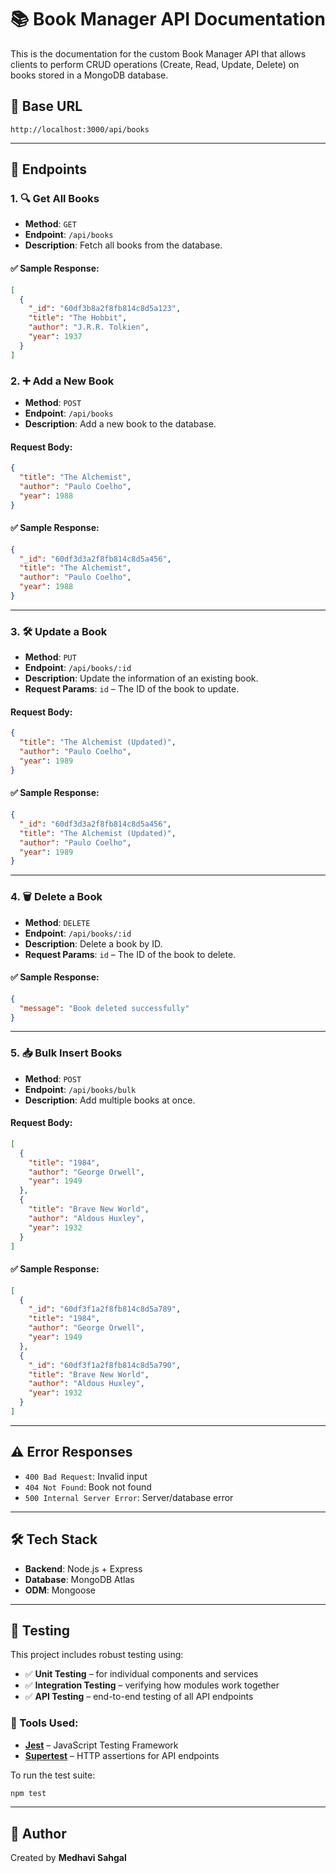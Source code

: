 # 📚 Book Manager API Documentation

This is the documentation for the custom Book Manager API that allows clients to perform CRUD operations (Create, Read, Update, Delete) on books stored in a MongoDB database.

## 🔗 Base URL
`http://localhost:3000/api/books`

---

## 📖 Endpoints

### 1. 🔍 Get All Books
- **Method**: `GET`
- **Endpoint**: `/api/books`
- **Description**: Fetch all books from the database.

#### ✅ Sample Response:
```json
[
  {
    "_id": "60df3b8a2f8fb814c8d5a123",
    "title": "The Hobbit",
    "author": "J.R.R. Tolkien",
    "year": 1937
  }
]
````

### 2. ➕ Add a New Book

* **Method**: `POST`
* **Endpoint**: `/api/books`
* **Description**: Add a new book to the database.

#### Request Body:

```json
{
  "title": "The Alchemist",
  "author": "Paulo Coelho",
  "year": 1988
}
```

#### ✅ Sample Response:

```json
{
  "_id": "60df3d3a2f8fb814c8d5a456",
  "title": "The Alchemist",
  "author": "Paulo Coelho",
  "year": 1988
}
```

---

### 3. 🛠️ Update a Book

* **Method**: `PUT`
* **Endpoint**: `/api/books/:id`
* **Description**: Update the information of an existing book.
* **Request Params**: `id` – The ID of the book to update.

#### Request Body:

```json
{
  "title": "The Alchemist (Updated)",
  "author": "Paulo Coelho",
  "year": 1989
}
```

#### ✅ Sample Response:

```json
{
  "_id": "60df3d3a2f8fb814c8d5a456",
  "title": "The Alchemist (Updated)",
  "author": "Paulo Coelho",
  "year": 1989
}
```

---

### 4. 🗑️ Delete a Book

* **Method**: `DELETE`
* **Endpoint**: `/api/books/:id`
* **Description**: Delete a book by ID.
* **Request Params**: `id` – The ID of the book to delete.

#### ✅ Sample Response:

```json
{
  "message": "Book deleted successfully"
}
```

---

### 5. 📥 Bulk Insert Books

* **Method**: `POST`
* **Endpoint**: `/api/books/bulk`
* **Description**: Add multiple books at once.

#### Request Body:

```json
[
  {
    "title": "1984",
    "author": "George Orwell",
    "year": 1949
  },
  {
    "title": "Brave New World",
    "author": "Aldous Huxley",
    "year": 1932
  }
]
```

#### ✅ Sample Response:

```json
[
  {
    "_id": "60df3f1a2f8fb814c8d5a789",
    "title": "1984",
    "author": "George Orwell",
    "year": 1949
  },
  {
    "_id": "60df3f1a2f8fb814c8d5a790",
    "title": "Brave New World",
    "author": "Aldous Huxley",
    "year": 1932
  }
]
```

---

## ⚠️ Error Responses

* `400 Bad Request`: Invalid input
* `404 Not Found`: Book not found
* `500 Internal Server Error`: Server/database error

---

## 🛠️ Tech Stack

* **Backend**: Node.js + Express
* **Database**: MongoDB Atlas
* **ODM**: Mongoose

---

## 🧪 Testing

This project includes robust testing using:

* ✅ **Unit Testing** – for individual components and services
* ✅ **Integration Testing** – verifying how modules work together
* ✅ **API Testing** – end-to-end testing of all API endpoints

### 🔧 Tools Used:

* **[Jest](https://jestjs.io/)** – JavaScript Testing Framework
* **[Supertest](https://github.com/visionmedia/supertest)** – HTTP assertions for API endpoints

To run the test suite:

```bash
npm test
```

---

## 🙋 Author

Created by **Medhavi Sahgal**

